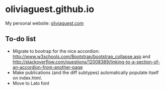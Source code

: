 oliviaguest.github.io
=====================

My personal website: [oliviaguest.com](http://oliviaguest.com)

To-do list
---------
* Migrate to bootrap for the nice accordion: http://www.w3schools.com/Bootstrap/bootstrap_collapse.asp and http://stackoverflow.com/questions/12008389/linking-to-a-section-of-an-accordion-from-another-page
* Make publications (and the diff subtypes) automatically populate itself on index.html.
* Move to Lato font
